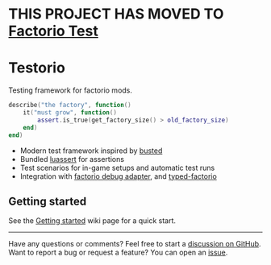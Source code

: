 # THIS PROJECT HAS MOVED TO [Factorio Test](https://github.com/GlassBricks/FactorioTest)

# Testorio

Testing framework for factorio mods.

```lua
describe("the factory", function()
    it("must grow", function()
        assert.is_true(get_factory_size() > old_factory_size)
    end)
end)

```

- Modern test framework inspired by [busted](https://olivinelabs.com/busted/)
- Bundled [luassert](https://github.com/Olivine-Labs/luassert) for assertions
- Test scenarios for in-game setups and automatic test runs
- Integration with [factorio debug adapter](https://github.com/justarandomgeek/vscode-factoriomod-debug), and [typed-factorio](https://github.com/GlassBricks/typed-factorio)

## Getting started

See the [Getting started](https://github.com/GlassBricks/Testorio/wiki/Getting-Started) wiki page for a quick start.

---

Have any questions or comments? Feel free to start a [discussion on GitHub](https://github.com/GlassBricks/Testorio/discussions). Want to report a bug or request a feature? You can open an [issue](https://github.com/GlassBricks/Testorio/issues).
